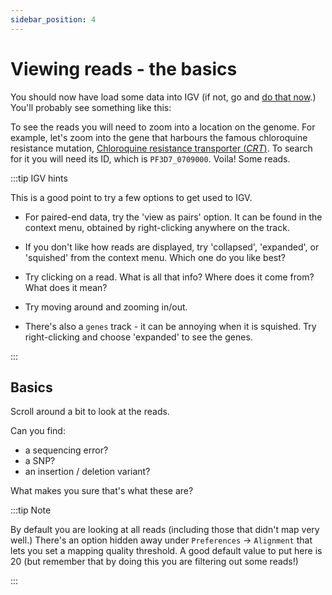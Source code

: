 ```yaml
---
sidebar_position: 4
---
```


# Viewing reads - the basics

You should now have load some data into IGV (if not, go and [do that now](./README.md#loading-data).)
You'll probably see something like this:

To see the reads you will need to zoom into a location on the genome. For example, let's zoom into the gene that
harbours the famous chloroquine resistance mutation, [Chloroquine resistance transporter
(*CRT*)](https://plasmodb.org/plasmo/app/record/gene/PF3D7_0709000). To search for it you will need its ID, which is
`PF3D7_0709000`. Voila! Some reads.

:::tip IGV hints

This is a good point to try a few options to get used to IGV.

* For paired-end data, try the 'view as pairs' option. It can be found in the context menu, obtained by right-clicking
  anywhere on the track.

* If you don't like how reads are displayed, try 'collapsed', 'expanded', or 'squished' from the context menu.  Which one do you like best?

* Try clicking on a read.  What is all that info?  Where does it come from?  What does it mean?

* Try moving around and zooming in/out.  

* There's also a `genes` track - it can be annoying when it is squished.  Try right-clicking and choose 'expanded' to see the
  genes.

:::

## Basics

Scroll around a bit to look at the reads.

Can you find:

- a sequencing error?
- a SNP?
- an insertion / deletion variant?

What makes you sure that's what these are?

:::tip Note

By default you are looking at all reads (including those that didn't map very well.)  There's an option hidden away
under `Preferences` -> `Alignment` that lets you set a mapping quality threshold.  A good default value to put here is
20 (but remember that by doing this you are filtering out some reads!)

:::

